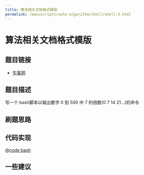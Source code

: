 ```yaml
---
title: 算法相关文档格式模版
permalink: /manuscripts/solo-algorithm/shell/shell-3.html
---
```

# 算法相关文档格式模版

## 题目链接

- [牛客网](https://www.nowcoder.com/share/jump/8484115461699866785693)

## 题目描述

写一个 bash脚本以输出数字 0 到 500 中 7 的倍数(0 7 14 21...)的命令

## 刷题思路

## 代码实现

@[code bash](@algorithm/shell/shell-3.sh)

## 一些建议
